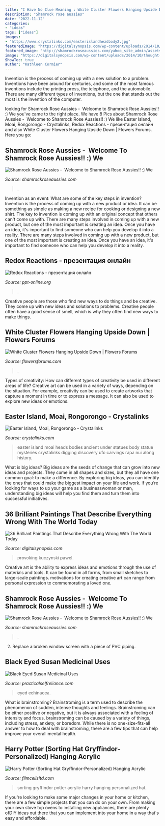 ```yaml
---
title: "I Have No Clue Meaning : White Cluster Flowers Hanging Upside Down"
description: "Shamrock rose aussies"
date: "2022-11-12"
categories:
- "ideas"
tags: ["ideas"]
images:
- "https://www.crystalinks.com/easterislandheadbody2.jpg"
featuredImage: "https://digitalsynopsis.com/wp-content/uploads/2014/10/thought-provoking-paintings-pawel-kuczynski-17.jpg"
featured_image: "http://shamrockroseaussies.com/yahoo_site_admin/assets/images/DSC_0193.265232256_std.JPG"
image: "https://digitalsynopsis.com/wp-content/uploads/2014/10/thought-provoking-paintings-pawel-kuczynski-17.jpg"
ShowToc: true
author: "Kathleen Cormier"
---
```



Invention is the process of coming up with a new solution to a problem. Inventions have been around for centuries, and some of the most famous inventions include the printing press, the telephone, and the automobile. There are many different types of inventions, but the one that stands out the most is the invention of the computer.

	

		
looking for Shamrock Rose Aussies - ﻿﻿﻿ Welcome to Shamrock Rose Aussies!! :) We you've came to the right place. We have 8 Pics about Shamrock Rose Aussies - ﻿﻿﻿ Welcome to Shamrock Rose Aussies!! :) We like Easter Island, Moai, Rongorongo - Crystalinks, Redox Reactions - презентация онлайн and also White Cluster Flowers Hanging Upside Down | Flowers Forums. Here you go:
		
    
## Shamrock Rose Aussies - ﻿﻿﻿ Welcome To Shamrock Rose Aussies!! :) We

<img loading=lazy src="http://shamrockroseaussies.com/yahoo_site_admin/assets/images/DSC_0193.265232256_std.JPG" onerror="this.onerror=null;this.src='https://tse1.mm.bing.net/th?id=OIP.lj85e7EfgKy6v4_C9fVR5wHaGM&amp;pid=15.1';" alt="Shamrock Rose Aussies - ﻿﻿﻿ Welcome to Shamrock Rose Aussies!! :) We">

_Source: shamrockroseaussies.com_

>. 

	

Invention as an event: What are some of the key steps in invention?
Invention is the process of coming up with a new product or idea. It can be something as simple as making a new recipe for cooking or designing a new shirt. The key to invention is coming up with an original concept that others can't come up with. There are many steps involved in coming up with a new product, but one of the most important is creating an idea. Once you have an idea, it's important to find someone who can help you develop it into a reality. There are many steps involved in coming up with a new product, but one of the most important is creating an idea. Once you have an idea, it's important to find someone who can help you develop it into a reality.

    
## Redox Reactions - презентация онлайн

<img loading=lazy src="https://cf2.ppt-online.org/files2/slide/g/gIW9RPK2XiSNMsjcOzDmT3bFHC80ZGVhev1wqLrUoQ/slide-7.jpg" onerror="this.onerror=null;this.src='https://tse2.mm.bing.net/th?id=OIP.XdmIWNerWHRB1ivd4jLgSgHaFj&amp;pid=15.1';" alt="Redox Reactions - презентация онлайн">

_Source: ppt-online.org_

>. 

	

Creative people are those who find new ways to do things and be creative. They come up with new ideas and solutions to problems. Creative people often have a good sense of smell, which is why they often find new ways to make things.

    
## White Cluster Flowers Hanging Upside Down | Flowers Forums

<img loading=lazy src="https://d29jd5m3t61t9.cloudfront.net/flowersforums.com/images/fbfiles/images/828w/Carriage_Trail_035_v_1517787363.jpg" onerror="this.onerror=null;this.src='https://tse2.mm.bing.net/th?id=OIP.Aam3y-PSRxlhTB16mbo4kgHaFj&amp;pid=15.1';" alt="White Cluster Flowers Hanging Upside Down | Flowers Forums">

_Source: flowersforums.com_

>. 

	

Types of creativity: How can different types of creativity be used in different areas of life?
Creative art can be used in a variety of ways, depending on the situation. For example, creativity can be used to create artworks that capture a moment in time or to express a message. It can also be used to explore new ideas or emotions.

    
## Easter Island, Moai, Rongorongo - Crystalinks

<img loading=lazy src="https://www.crystalinks.com/easterislandheadbody2.jpg" onerror="this.onerror=null;this.src='https://tse2.mm.bing.net/th?id=OIP.zqZUKzZ-UIxcvxXHvkdgBgHaKm&amp;pid=15.1';" alt="Easter Island, Moai, Rongorongo - Crystalinks">

_Source: crystalinks.com_

>easter island moai heads bodies ancient under statues body statue mysteries crystalinks digging discovery ufo carvings rapa nui along history. 

	

What is big ideas?
Big ideas are the seeds of change that can grow into new ideas and projects. They come in all shapes and sizes, but they all have one common goal: to make a difference. By exploring big ideas, you can identify the ones that could make the biggest impact on your life and work. If you’re looking for ways to up your game as a businesswoman or man, understanding big ideas will help you find them and turn them into successful initiatives.

    
## 36 Brilliant Paintings That Describe Everything Wrong With The World Today

<img loading=lazy src="https://digitalsynopsis.com/wp-content/uploads/2014/10/thought-provoking-paintings-pawel-kuczynski-17.jpg" onerror="this.onerror=null;this.src='https://tse4.mm.bing.net/th?id=OIP.npQvfUJRS02zusPRJSQkhAHaKs&amp;pid=15.1';" alt="36 Brilliant Paintings That Describe Everything Wrong With The World Today">

_Source: digitalsynopsis.com_

>provoking kuczynski pawel. 

	

Creative art is the ability to express ideas and emotions through the use of materials and tools. It can be found in all forms, from small sketches to large-scale paintings. motivations for creating creative art can range from personal expression to commemorating a loved one.

    
## Shamrock Rose Aussies - ﻿﻿﻿ Welcome To Shamrock Rose Aussies!! :) We

<img loading=lazy src="http://shamrockroseaussies.com/yahoo_site_admin/assets/images/DSC_0206.137214844_std.JPG" onerror="this.onerror=null;this.src='https://tse2.mm.bing.net/th?id=OIP.uZj_HVg4rMqIHEevPy8KQAHaE-&amp;pid=15.1';" alt="Shamrock Rose Aussies - ﻿﻿﻿ Welcome to Shamrock Rose Aussies!! :) We">

_Source: shamrockroseaussies.com_

>. 

	

2. Replace a broken window screen with a piece of PVC piping.

    
## Black Eyed Susan Medicinal Uses

<img loading=lazy src="https://i1.wp.com/practicalselfreliance.com/wp-content/uploads/2020/01/Black-Eyed-Susan-Leaf.jpg?resize=600%2C900&amp;is-pending-load=1#038;ssl=1" onerror="this.onerror=null;this.src='https://tse2.mm.bing.net/th?id=OIP.WRMY7gR1kf8HnuLxTq8ZbwHaLH&amp;pid=15.1';" alt="Black Eyed Susan Medicinal Uses">

_Source: practicalselfreliance.com_

>eyed echinacea. 

	

What is brainstroming?
Brainstroming is a term used to describe the phenomenon of sudden, intense thoughts and feelings. Brainstroming can be either positive or negative, but it is always associated with a feeling of intensity and focus. brainstroming can be caused by a variety of things, including stress, anxiety, or boredom. While there is no one-size-fits-all answer to how to deal with brainstroming, there are a few tips that can help improve your overall mental health.

    
## Harry Potter (Sorting Hat Gryffindor-Personalized) Hanging Acrylic

<img loading=lazy src="https://filmcellsltd.com/images/products/detail/ACPSORT270.jpg" onerror="this.onerror=null;this.src='https://tse3.mm.bing.net/th?id=OIP.OqVTHF0eGLERXR4UWuNcNwHaFQ&amp;pid=15.1';" alt="Harry Potter (Sorting Hat Gryffindor-Personalized) Hanging Acrylic">

_Source: filmcellsltd.com_

>sorting gryffindor potter acrylic harry hanging personalized hat. 

	

If you're looking to make some major changes in your home or kitchen, there are a few simple projects that you can do on your own. From making your own stove top ovens to installing new appliances, there are plenty ofDIY ideas out there that you can implement into your home in a way that's easy and affordable.


